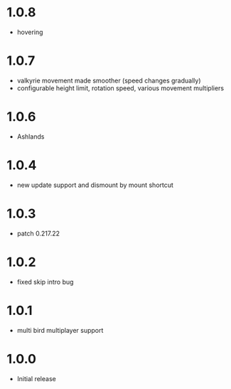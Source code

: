 # 1.0.8
* hovering

# 1.0.7
* valkyrie movement made smoother (speed changes gradually)
* configurable height limit, rotation speed, various movement multipliers

# 1.0.6
* Ashlands

# 1.0.4
* new update support and dismount by mount shortcut

# 1.0.3
* patch 0.217.22

# 1.0.2
* fixed skip intro bug

# 1.0.1
* multi bird multiplayer support

# 1.0.0
* Initial release